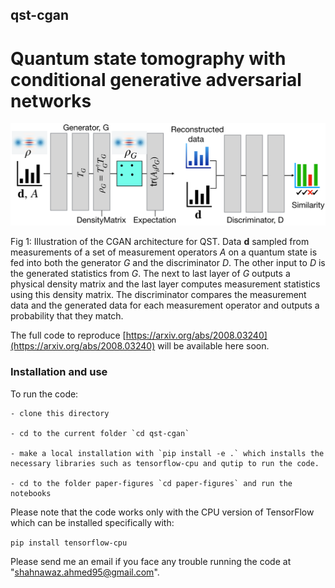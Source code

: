 ##  qst-cgan
# Quantum state tomography with conditional generative adversarial networks

<img src="paper-figures/figures/fig1-CGAN.png">


Fig 1: Illustration of the CGAN architecture for QST. Data $\mathbf d$ sampled from measurements of a set of measurement operators $A$ on a quantum state is fed into both the generator $G$ and the discriminator $D$. The other input to $D$ is the generated statistics from $G$. The next to last layer of $G$ outputs a physical density matrix and the last layer computes measurement statistics using this density matrix. The discriminator compares the measurement data and the generated data for each measurement operator and outputs a probability that they match.

The full code to reproduce [https://arxiv.org/abs/2008.03240](https://arxiv.org/abs/2008.03240) will be available here soon.


### Installation and use

To run the code:

	- clone this directory

	- cd to the current folder `cd qst-cgan`

	- make a local installation with `pip install -e .` which installs the necessary libraries such as tensorflow-cpu and qutip to run the code.

	- cd to the folder paper-figures `cd paper-figures` and run the notebooks

Please note that the code works only with the CPU version of TensorFlow which
can be installed specifically with:

`pip install tensorflow-cpu`

Please send me an email if you face any trouble running the code at "shahnawaz.ahmed95@gmail.com".
